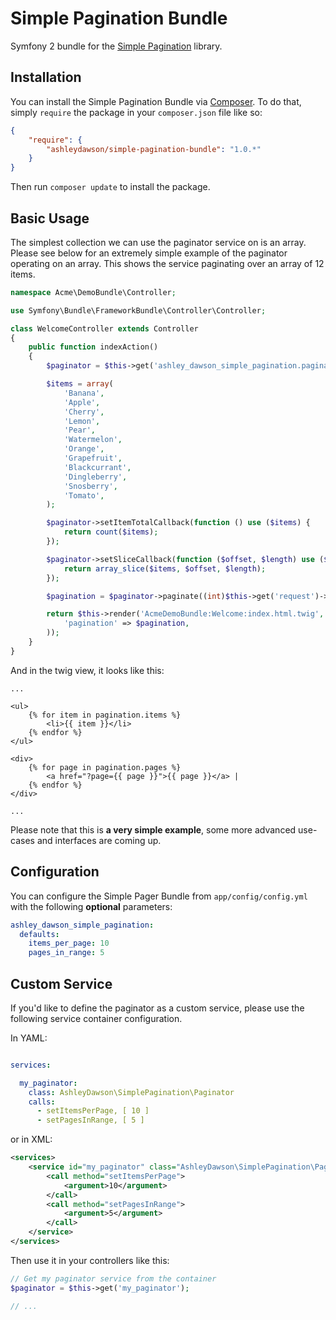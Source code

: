 Simple Pagination Bundle
========================

Symfony 2 bundle for the [Simple Pagination](https://github.com/AshleyDawson/SimplePagination) library.

Installation
------------

You can install the Simple Pagination Bundle via [Composer](https://getcomposer.org/). To do that, simply `require` the 
package in your `composer.json` file like so:

```json
{
    "require": {
        "ashleydawson/simple-pagination-bundle": "1.0.*"
    }
}
```

Then run `composer update` to install the package.

Basic Usage
-----------

The simplest collection we can use the paginator service on is an array. Please see below for an extremely
simple example of the paginator operating on an array. This shows the service paginating over an array of 
12 items.

```php
namespace Acme\DemoBundle\Controller;

use Symfony\Bundle\FrameworkBundle\Controller\Controller;

class WelcomeController extends Controller
{
    public function indexAction()
    {
        $paginator = $this->get('ashley_dawson_simple_pagination.paginator');

        $items = array(
            'Banana',
            'Apple',
            'Cherry',
            'Lemon',
            'Pear',
            'Watermelon',
            'Orange',
            'Grapefruit',
            'Blackcurrant',
            'Dingleberry',
            'Snosberry',
            'Tomato',
        );

        $paginator->setItemTotalCallback(function () use ($items) {
            return count($items);
        });

        $paginator->setSliceCallback(function ($offset, $length) use ($items) {
            return array_slice($items, $offset, $length);
        });

        $pagination = $paginator->paginate((int)$this->get('request')->query->get('page', 1));

        return $this->render('AcmeDemoBundle:Welcome:index.html.twig', array(
            'pagination' => $pagination,
        ));
    }
}
```

And in the twig view, it looks like this:

```twig
...

<ul>
    {% for item in pagination.items %}
        <li>{{ item }}</li>
    {% endfor %}
</ul>

<div>
    {% for page in pagination.pages %}
        <a href="?page={{ page }}">{{ page }}</a> |
    {% endfor %}
</div>

...
```

Please note that this is **a very simple example**, some more advanced use-cases and interfaces are coming up.

Configuration
-------------

You can configure the Simple Pager Bundle from `app/config/config.yml` with the following **optional** parameters:

```yaml
ashley_dawson_simple_pagination:
  defaults:
    items_per_page: 10
    pages_in_range: 5
```

Custom Service
--------------

If you'd like to define the paginator as a custom service, please use the following
service container configuration.

In YAML:

```yaml

services:

  my_paginator:
    class: AshleyDawson\SimplePagination\Paginator
    calls:
      - setItemsPerPage, [ 10 ]
      - setPagesInRange, [ 5 ]

```

or in XML:

```xml
<services>
    <service id="my_paginator" class="AshleyDawson\SimplePagination\Paginator">
        <call method="setItemsPerPage">
            <argument>10</argument>
        </call>
        <call method="setPagesInRange">
            <argument>5</argument>
        </call>
    </service>
</services>
```

Then use it in your controllers like this:

```php
// Get my paginator service from the container
$paginator = $this->get('my_paginator');

// ...
```